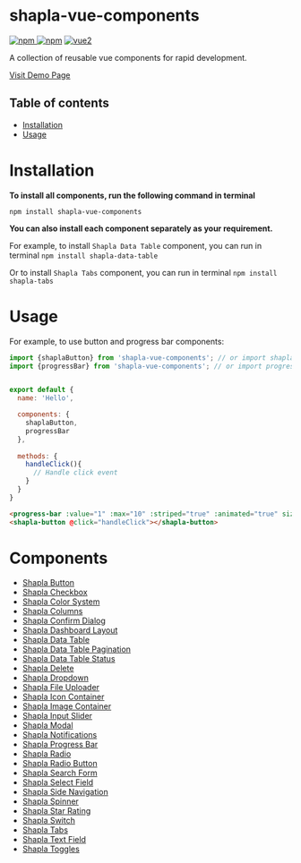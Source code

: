 # shapla-vue-components

[![npm](https://img.shields.io/npm/v/shapla-vue-components.svg) ![npm](https://img.shields.io/npm/dm/shapla-vue-components.svg)](https://www.npmjs.com/package/shapla-vue-components)
[![vue2](https://img.shields.io/badge/vue-2.x-brightgreen.svg)](https://vuejs.org/)

A collection of reusable vue components for rapid development.

[Visit Demo Page](https://sayful1.github.io/shapla-vue-components/demo)

## Table of contents

- [Installation](#installation)
- [Usage](#usage)

# Installation

**To install all components, run the following command in terminal**
```
npm install shapla-vue-components
```

**You can also install each component separately as your requirement.**

For example, to install `Shapla Data Table` component, you can run in terminal `npm install shapla-data-table`

Or to install `Shapla Tabs` component, you can run in terminal `npm install shapla-tabs`

# Usage

For example, to use button and progress bar components:
```js
import {shaplaButton} from 'shapla-vue-components'; // or import shaplaButton from 'shapla-button';
import {progressBar} from 'shapla-vue-components'; // or import progressBar from 'shapla-progress-bar';


export default {
  name: 'Hello',

  components: {
    shaplaButton,
    progressBar
  },
  
  methods: {
    handleClick(){
      // Handle click event
    }
  }
}

```

```html
<progress-bar :value="1" :max="10" :striped="true" :animated="true" size="small" theme="primary"/>
<shapla-button @click="handleClick"></shapla-button>
```

# Components

* [Shapla Button](/components/shapla-button/README.md)
* [Shapla Checkbox](/components/shapla-checkbox/README.md)
* [Shapla Color System](/components/shapla-color-system/README.md)
* [Shapla Columns](/components/shapla-columns/README.md)
* [Shapla Confirm Dialog](/components/shapla-confirm-dialog/README.md)
* [Shapla Dashboard Layout](/components/shapla-dashboard-layout/README.md)
* [Shapla Data Table](/components/shapla-data-table/README.md)
* [Shapla Data Table Pagination](/components/shapla-data-table-pagination/README.md)
* [Shapla Data Table Status](/components/shapla-data-table-status/README.md)
* [Shapla Delete](/components/shapla-delete/README.md)
* [Shapla Dropdown](/components/shapla-dropdown/README.md)
* [Shapla File Uploader](/components/shapla-file-uploader/README.md)
* [Shapla Icon Container](/components/shapla-icon-container/README.md)
* [Shapla Image Container](/components/shapla-image-container/README.md)
* [Shapla Input Slider](/components/shapla-input-slider/README.md)
* [Shapla Modal](/components/shapla-modal/README.md)
* [Shapla Notifications](/components/shapla-notifications/README.md)
* [Shapla Progress Bar](/components/shapla-progress-bar/README.md)
* [Shapla Radio](/components/shapla-radio/README.md)
* [Shapla Radio Button](/components/shapla-radio-button/README.md)
* [Shapla Search Form](/components/shapla-search-form/README.md)
* [Shapla Select Field](/components/shapla-select-field/README.md)
* [Shapla Side Navigation](/components/shapla-side-navigation/README.md)
* [Shapla Spinner](/components/shapla-spinner/README.md)
* [Shapla Star Rating](/components/shapla-star-rating/README.md)
* [Shapla Switch](/components/shapla-switch/README.md)
* [Shapla Tabs](/components/shapla-tabs/README.md)
* [Shapla Text Field](/components/shapla-text-field/README.md)
* [Shapla Toggles](/components/shapla-toggles/README.md)
